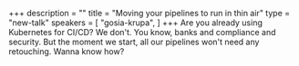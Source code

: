 +++
description = ""
title = "Moving your pipelines to run in thin air"
type = "new-talk"
speakers = [
        "gosia-krupa",
]
+++
Are you already using Kubernetes for CI/CD? We don't. You know, banks and compliance and security. But the moment we start, all our pipelines won't need any retouching. Wanna know how?